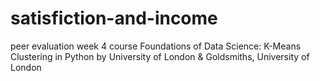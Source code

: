 # satisfiction-and-income
peer evaluation week 4 course Foundations of Data Science: K-Means Clustering in Python by University of London &amp; Goldsmiths, University of London
